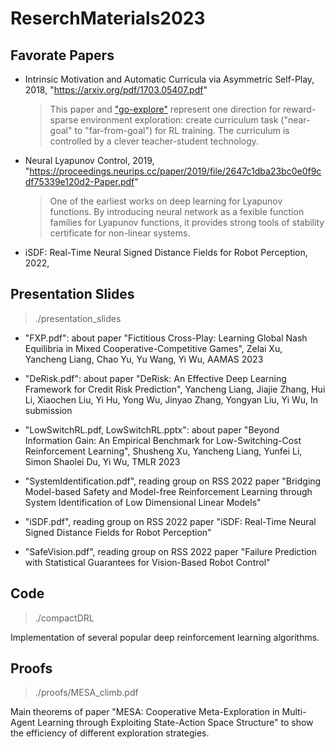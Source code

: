 # ReserchMaterials2023

## Favorate Papers

- Intrinsic Motivation and Automatic Curricula via Asymmetric Self-Play, 2018, "https://arxiv.org/pdf/1703.05407.pdf"

    > This paper and ["go-explore"](https://arxiv.org/pdf/1901.10995) represent one direction for reward-sparse environment exploration: create curriculum task ("near-goal" to "far-from-goal") for RL training. The curriculum is controlled by a clever teacher-student technology.

- Neural Lyapunov Control, 2019, "https://proceedings.neurips.cc/paper/2019/file/2647c1dba23bc0e0f9cdf75339e120d2-Paper.pdf"

    > One of the earliest works on deep learning for Lyapunov functions. By introducing neural network as a fexible function families for Lyapunov functions, it provides strong tools of stability certificate for non-linear systems.

- iSDF: Real-Time Neural Signed Distance Fields for Robot Perception, 2022, 

## Presentation Slides

> ./presentation_slides

- "FXP.pdf": about paper "Fictitious Cross-Play: Learning Global Nash Equilibria in Mixed Cooperative-Competitive Games", Zelai Xu, Yancheng Liang, Chao Yu, Yu Wang, Yi Wu, AAMAS 2023

- "DeRisk.pdf": about paper "DeRisk: An Effective Deep Learning Framework for Credit Risk Prediction", Yancheng Liang, Jiajie Zhang, Hui Li, Xiaochen Liu, Yi Hu, Yong Wu, Jinyao Zhang, Yongyan Liu, Yi Wu, In submission

- "LowSwitchRL.pdf, LowSwitchRL.pptx": about paper "Beyond Information Gain: An Empirical Benchmark for Low-Switching-Cost Reinforcement Learning", Shusheng Xu, Yancheng Liang, Yunfei Li, Simon Shaolei Du, Yi Wu, TMLR 2023

- "SystemIdentification.pdf", reading group on RSS 2022 paper "Bridging Model-based Safety and Model-free Reinforcement Learning through System Identification of Low Dimensional Linear Models"

- "iSDF.pdf", reading group on RSS 2022 paper "iSDF: Real-Time Neural Signed Distance Fields for Robot Perception"

- "SafeVision.pdf", reading group on RSS 2022 paper "Failure Prediction with Statistical Guarantees for Vision-Based Robot Control"



## Code

> ./compactDRL



Implementation of several popular deep reinforcement learning algorithms.



## Proofs

> ./proofs/MESA_climb.pdf

Main theorems of paper "MESA: Cooperative Meta-Exploration in Multi-Agent Learning through Exploiting State-Action Space Structure" to show the efficiency of different exploration strategies.